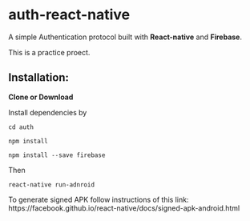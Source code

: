 # auth-react-native

<p>A simple Authentication protocol built with <strong>React-native</strong> and <strong>Firebase</strong>.</p>
<p>This is a practice proect. </p>
<h2>Installation:</h2>
<p><b>Clone or Download</b></p>
<p>Install dependencies by </p>
<pre><code>cd auth</code></pre>
<pre><code>npm install</code></pre>
<pre><code>npm install --save firebase</code></pre>
Then
<pre><code>react-native run-adnroid</code></pre>

<p>To generate signed APK follow instructions of this link: https://facebook.github.io/react-native/docs/signed-apk-android.html </p>
